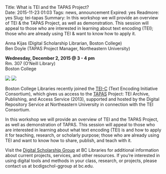 Title: What is TEI and the TAPAS Project?  
Date: 2015-11-23 01:03
Tags: news, announcement 
Expired: yes
Readmore: yes
Slug: tei-tapas 
Summary: In this workshop we will provide an overview of TEI & the TAPAS Project, as well as demonstration. This session will appeal to those who are interested in learning about text encoding (TEI); those who are already using TEI & want to know how to apply it.

<p>
Anna Kijas (Digital Scholarship Librarian, Boston College)<br>
Ben Doyle (TAPAS Project Manager, Northeastern University) </p>

<p>
<strong>Wednesday, December 2, 2015 @ 3 - 4 pm </strong><br />
Rm. 307 (O’Neill Library) <br />
Boston College </p>

<img  src="http://library.bc.edu/theme/img/news/2015-11/tei-image01.png">
<img  src="http://library.bc.edu/theme/img/news/2015-11/tei-image02.png">

<p>Boston College Libraries recently joined the <a href="http://www.tei-c.org/index.xml" target="_blank">TEI-C</a> (Text Encoding Initiative Consortium), which gives us access to the <a href="http://www.tapasproject.org/" target="_blank">TAPAS</a> Project: TEI Archive, Publishing, and Access Service (2013), supported and hosted by the Digital Repository Service at Northeastern University in connection with the TEI Consortium.    </p>

<p>
In this workshop we will provide an overview of TEI and the TAPAS Project, as well as demonstration of TAPAS. This session will appeal to those who are interested in learning about what text encoding (TEI) is and how to apply it for teaching, research, or scholarly purpose; those who are already using TEI and want to know how to share, publish, and teach with it.</p>


<p>
Visit the <a href="http://library.bc.edu/digschol/" target="_blank">Digital Scholarship Group</a> at BC Libraries for additional information about current projects, services, and other resources. If you’re interested in using digital tools and methods in your class, research, or projects, please contact us at bcdigschol-ggroup at bc.edu. </p>
